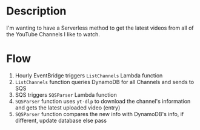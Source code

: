 # Description
I'm wanting to have a Serverless method to get the latest videos from all of the YouTube Channels I like to watch.

# Flow

1. Hourly EventBridge triggers `ListChannels` Lambda function
2. `ListChannels` function queries DynamoDB for all Channels and sends to SQS
3. SQS triggers `SQSParser` Lambda function
4. `SQSParser` function uses `yt-dlp` to download the channel's information and gets the latest uploaded video (entry)
5. `SQSParser` function compares the new info with DynamoDB's info, if different, update database else pass
